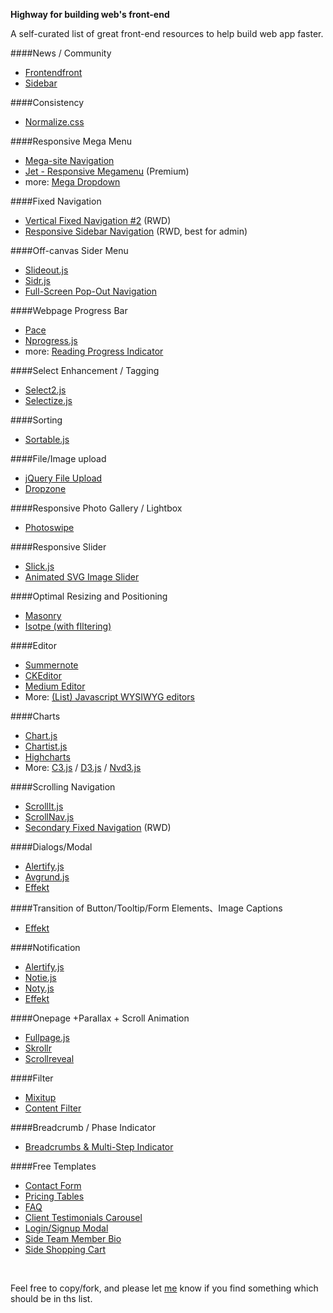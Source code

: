 **Highway for building web's front-end**

A self-curated list of great front-end resources to help build web app faster.

####News / Community

* [Frontendfront](http://frontendfront.com/)
* [Sidebar](http://sidebar.io/)


####Consistency

 * [Normalize.css](http://necolas.github.io/normalize.css/)


####Responsive Mega Menu

 * [Mega-site Navigation](https://codyhouse.co/gem/css-mega-site-navigation/)
 * [Jet - Responsive Megamenu](http://codecanyon.net/item/jet-responsive-megamenu/5719593) (Premium)
 * more: [Mega Dropdown](https://codyhouse.co/gem/mega-dropdown/)


####Fixed Navigation

* [Vertical Fixed Navigation #2](https://codyhouse.co/gem/vertical-fixed-navigation-2/) (RWD)
* [Responsive Sidebar Navigation](https://codyhouse.co/gem/responsive-sidebar-navigation/) (RWD, best for admin)


####Off-canvas Sider Menu

* [Slideout.js](http://mango.github.io/slideout/)
* [Sidr.js](https://www.berriart.com/sidr/)
* [Full-Screen Pop-Out Navigation](https://codyhouse.co/gem/full-screen-pop-out-navigation/)


####Webpage Progress Bar

* [Pace](http://github.hubspot.com/pace/docs/welcome/)
* [Nprogress.js](http://ricostacruz.com/nprogress/)
* more: [Reading Progress Indicator](https://codyhouse.co/gem/reading-progress-indicator/)


####Select Enhancement / Tagging 

* [Select2.js](https://github.com/select2/select2)
* [Selectize.js](http://selectize.github.io/selectize.js/)


####Sorting

* [Sortable.js](https://github.com/RubaXa/Sortable)


####File/Image upload

* [jQuery File Upload](https://github.com/blueimp/jQuery-File-Upload)
* [Dropzone](https://github.com/enyo/dropzone)


####Responsive Photo Gallery / Lightbox

* [Photoswipe](http://photoswipe.com/)


####Responsive Slider

* [Slick.js](http://kenwheeler.github.io/slick/)
* [Animated SVG Image Slider](https://codyhouse.co/gem/animated-svg-image-slider/)


####Optimal Resizing and Positioning

* [Masonry](http://masonry.desandro.com/)
* [Isotpe (with fIltering)](http://isotope.metafizzy.co/)


####Editor

* [Summernote](https://github.com/summernote/summernote)
* [CKEditor](http://ckeditor.com/)
* [Medium Editor](https://github.com/yabwe/medium-editor)
* More: [(List) Javascript WYSIWYG editors](https://github.com/cheeaun/mooeditable/wiki/Javascript-WYSIWYG-editors)


####Charts

* [Chart.js](https://github.com/nnnick/Chart.js)
* [Chartist.js](https://github.com/gionkunz/chartist-js)
* [Highcharts](https://github.com/highcharts/highcharts)
* More: [C3.js](http://c3js.org/) / [D3.js](https://github.com/mbostock/d3) / [Nvd3.js](http://nvd3.org/index.html)


####Scrolling Navigation

* [ScrollIt.js](http://www.bytemuse.com/scrollIt.js/)
* [ScrollNav.js](http://scrollnav.com/)
* [Secondary Fixed Navigation](https://codyhouse.co/gem/secondary-fixed-navigation/) (RWD)


####Dialogs/Modal

* [Alertify.js](http://alertifyjs.com/)
* [Avgrund.js](https://github.com/voronianski/jquery.avgrund.js)
* [Effekt](http://h5bp.github.io/Effeckt.css/)


####Transition of Button/Tooltip/Form Elements、Image Captions

* [Effekt](http://h5bp.github.io/Effeckt.css/)


####Notification

* [Alertify.js](http://alertifyjs.com/)
* [Notie.js](https://jaredreich.com/projects/notie.js/)
* [Noty.js](https://github.com/needim/noty/)
* [Effekt](http://h5bp.github.io/Effeckt.css/)


####Onepage +Parallax + Scroll Animation

* [Fullpage.js](https://github.com/alvarotrigo/fullPage.js)
* [Skrollr](http://prinzhorn.github.io/skrollr/)
* [Scrollreveal](https://github.com/jlmakes/scrollreveal.js)


####Filter

* [Mixitup](https://mixitup.kunkalabs.com/)
* [Content Filter](https://codyhouse.co/gem/content-filter/)


####Breadcrumb / Phase Indicator

* [Breadcrumbs & Multi-Step Indicator](https://codyhouse.co/gem/css-breadcrumbs-and-multi-step-indicator/)


####Free Templates

* [Contact Form](https://codyhouse.co/gem/css-contact-form/)
* [Pricing Tables](https://codyhouse.co/gem/pricing-tables/)
* [FAQ](https://codyhouse.co/gem/css-faq-template/)
* [Client Testimonials Carousel](https://codyhouse.co/gem/client-testimonials-carousel/)
* [Login/Signup Modal](https://codyhouse.co/gem/loginsignup-modal-window/)
* [Side Team Member Bio](https://codyhouse.co/gem/side-team-member-bio/)
* [Side Shopping Cart](https://codyhouse.co/gem/side-shopping-cart/)

<br>

Feel free to copy/fork, and please let [me](https://www.facebook.com/seynachu) know if you find something which should be in ths list.
